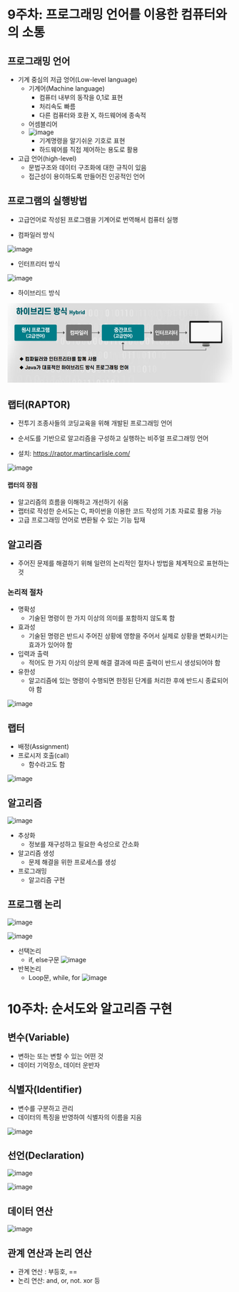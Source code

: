 # 9주차: 프로그래밍 언어를 이용한 컴퓨터와의 소통

## 프로그래밍 언어

- 기계 중심의 저급 엉어(Low-level language)
  - 기계어(Machine language)
    - 컴퓨터 내부의 동작을 0,1로 표현
    - 처리속도 빠름
    - 다른 컴퓨터와 호환 X, 하드웨어에 종속적
  - 어셈블리어
  - ![image](https://user-images.githubusercontent.com/68841702/147690591-d3d4ad76-fb00-404d-8b37-0f25807fccd0.png)
    - 기계명령을 알기쉬운 기호로 표현
    - 하드웨어를 직접 제어하는 용도로 활용
- 고급 언어(high-level)
  - 문법구조와 데이터 구조화에 대한 규칙이 있음
  - 접근성이 용이하도록 만들어진 인공적인 언어

## 프로그램의 실행방법

- 고급언어로 작성된 프로그램을 기계어로 번역해서 컴퓨터 실행

- 컴파일러 방식

![image](https://user-images.githubusercontent.com/68841702/147690845-6418c39c-98bc-4683-992b-1ad70d333d07.png)

- 인터프리터 방식

![image](https://user-images.githubusercontent.com/68841702/147690884-5380e8a9-8f50-448e-bf97-ae9360f8a97d.png)

- 하이브리드 방식

![image-20211230030412265](md-images/image-20211230030412265.png)



## 랩터(RAPTOR)

- 전투기 조종사들의 코딩교육을 위해 개발된 프로그래밍 언어
- 순서도를 기반으로 알고리즘을 구성하고 실행하는 비주얼 프로그래밍 언어

- 설치: https://raptor.martincarlisle.com/

![image](https://user-images.githubusercontent.com/68841702/147691399-619ac8fd-657d-4d1a-b243-48ea4653c240.png)

#### 랩터의 장점

- 알고리즘의 흐름을 이해하고 개선하기 쉬움
- 랩터로 작성한 순서도는 C, 파이썬을 이용한 코드 작성의 기초 자료로 활용 가능
- 고급 프로그래밍 언어로 변환될 수 있는 기능 탑재



## 알고리즘

- 주어진 문제를 해결하기 위해 일련의 논리적인 절차나 방법을 체계적으로 표현하는 것

### 논리적 절차

- 명확성
  - 기술된 명령이 한 가지 이상의 의미를 포함하지 않도록 함
- 효과성
  - 기술된 명령은 반드시 주어진 상황에 영향을 주어서 실제로 상황을 변화시키는 효과가 있어야 함
- 입력과 출력
  - 적어도 한 가지 이상의 문제 해결 결과에 따른 출력이 반드시 생성되어야 함
- 유한성
  - 알고리즘에 있는 명령이 수행되면 한정된 단계를 처리한 후에 반드시 종료되어야 함

![image](https://user-images.githubusercontent.com/68841702/147691939-49530bec-dbee-42ab-951c-f6f256b2bff5.png)

## 랩터

- 배정(Assignment)
- 프로시저 호출(call)
  - 함수라고도 함

![image](https://user-images.githubusercontent.com/68841702/147692143-b08d6338-421c-459f-a96a-7964c1742771.png)



## 알고리즘

![image](https://user-images.githubusercontent.com/68841702/147692415-ccf9b81f-8a4e-4070-991b-02d94703c4a0.png)

- 추상화
  - 정보를 재구성하고 필요한 속성으로 간소화
- 알고리즘 생성
  - 문제 해결을 위한 프로세스를 생성
- 프로그래밍
  - 알고리즘 구현

## 프로그램 논리

![image](https://user-images.githubusercontent.com/68841702/147692518-4fbce764-2dc1-4c07-81e2-c8879484a9c1.png)

![image](https://user-images.githubusercontent.com/68841702/147692532-70c671e6-413f-4e98-96a8-e80149ed0498.png)
- 선택논리 
	- if, else구문
	![image](https://user-images.githubusercontent.com/68841702/147692537-a3cd755b-cb11-41ea-9ed6-d648b137d92b.png)
- 반복논리
	- Loop문, while, for
	![image](https://user-images.githubusercontent.com/68841702/147692549-a18bb245-bce4-4639-8abc-b887111852c8.png)



# 10주차: 순서도와 알고리즘 구현

## 변수(Variable)

- 변하는 또는 변할 수 있는 어떤 것
- 데이터 기억장소, 데이터 운반자



## 식별자(Identifier)

- 변수를 구분하고 관리
- 데이터의 특징을 반영하여 식별자의 이름을 지음

![image](https://user-images.githubusercontent.com/68841702/147694097-83e1a3af-b10f-4811-b6cc-b74cf1eda325.png)

## 선언(Declaration)

![image](https://user-images.githubusercontent.com/68841702/147694144-79a3d052-9d71-43c5-8faf-42b76bf1b65b.png)

![image](https://user-images.githubusercontent.com/68841702/147694178-1a979781-e224-4e82-ad3e-1b87f75056ab.png)



## 데이터 연산

![image](https://user-images.githubusercontent.com/68841702/147694370-c12d05a2-31c8-4db9-8918-7ebf7824078f.png)

## 관계 연산과 논리 연산

- 관계 연산 : 부등호, ==
- 논리 연산: and, or, not. xor 등
